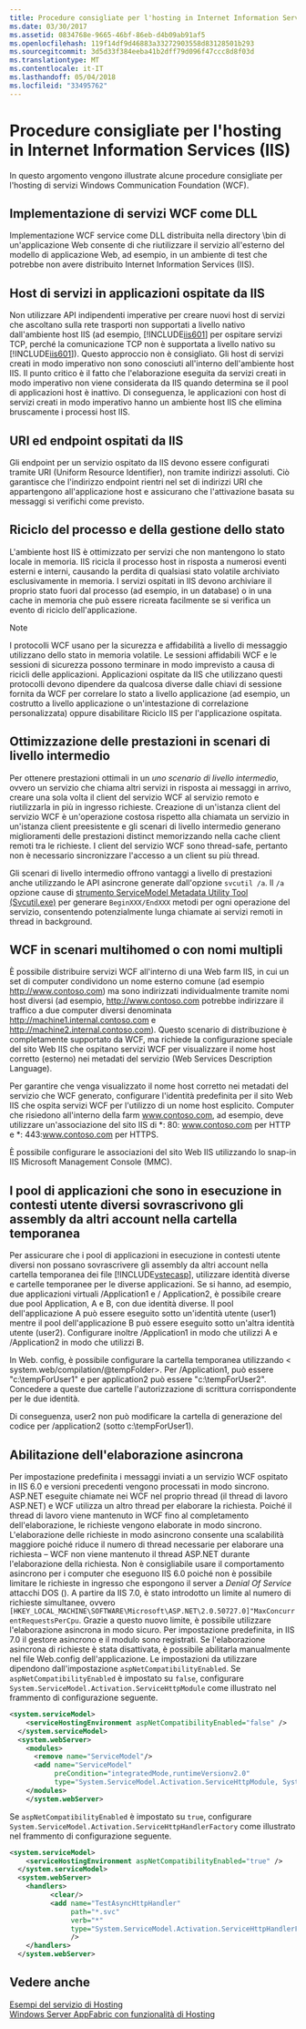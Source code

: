 ```yaml
---
title: Procedure consigliate per l'hosting in Internet Information Services (IIS)
ms.date: 03/30/2017
ms.assetid: 0834768e-9665-46bf-86eb-d4b09ab91af5
ms.openlocfilehash: 119f14df9d46883a33272903558d83128501b293
ms.sourcegitcommit: 3d5d33f384eeba41b2dff79d096f47ccc8d8f03d
ms.translationtype: MT
ms.contentlocale: it-IT
ms.lasthandoff: 05/04/2018
ms.locfileid: "33495762"
---
```

# <a name="internet-information-services-hosting-best-practices"></a>Procedure consigliate per l'hosting in Internet Information Services (IIS)
In questo argomento vengono illustrate alcune procedure consigliate per l'hosting di servizi Windows Communication Foundation (WCF).  
  
## <a name="implementing-wcf-services-as-dlls"></a>Implementazione di servizi WCF come DLL  
 Implementazione WCF service come DLL distribuita nella directory \bin di un'applicazione Web consente di che riutilizzare il servizio all'esterno del modello di applicazione Web, ad esempio, in un ambiente di test che potrebbe non avere distribuito Internet Information Services (IIS).  
  
## <a name="service-hosts-in-iis-hosted-applications"></a>Host di servizi in applicazioni ospitate da IIS  
 Non utilizzare API indipendenti imperative per creare nuovi host di servizi che ascoltano sulla rete trasporti non supportati a livello nativo dall'ambiente host IIS (ad esempio, [!INCLUDE[iis601](../../../../includes/iis601-md.md)] per ospitare servizi TCP, perché la comunicazione TCP non è supportata a livello nativo su [!INCLUDE[iis601](../../../../includes/iis601-md.md)]). Questo approccio non è consigliato. Gli host di servizi creati in modo imperativo non sono conosciuti all'interno dell'ambiente host IIS. Il punto critico è il fatto che l'elaborazione eseguita da servizi creati in modo imperativo non viene considerata da IIS quando determina se il pool di applicazioni host è inattivo. Di conseguenza, le applicazioni con host di servizi creati in modo imperativo hanno un ambiente host IIS che elimina bruscamente i processi host IIS.  
  
## <a name="uris-and-iis-hosted-endpoints"></a>URI ed endpoint ospitati da IIS  
 Gli endpoint per un servizio ospitato da IIS devono essere configurati tramite URI (Uniform Resource Identifier), non tramite indirizzi assoluti. Ciò garantisce che l'indirizzo endpoint rientri nel set di indirizzi URI che appartengono all'applicazione host e assicurano che l'attivazione basata su messaggi si verifichi come previsto.  
  
## <a name="state-management-and-process-recycling"></a>Riciclo del processo e della gestione dello stato  
 L'ambiente host IIS è ottimizzato per servizi che non mantengono lo stato locale in memoria. IIS ricicla il processo host in risposta a numerosi eventi esterni e interni, causando la perdita di qualsiasi stato volatile archiviato esclusivamente in memoria. I servizi ospitati in IIS devono archiviare il proprio stato fuori dal processo (ad esempio, in un database) o in una cache in memoria che può essere ricreata facilmente se si verifica un evento di riciclo dell'applicazione.  
  
> [!NOTE]
>  I protocolli WCF usano per la sicurezza e affidabilità a livello di messaggio utilizzano dello stato in memoria volatile. Le sessioni affidabili WCF e le sessioni di sicurezza possono terminare in modo imprevisto a causa di ricicli delle applicazioni. Applicazioni ospitate da IIS che utilizzano questi protocolli devono dipendere da qualcosa diverse dalle chiavi di sessione fornita da WCF per correlare lo stato a livello applicazione (ad esempio, un costrutto a livello applicazione o un'intestazione di correlazione personalizzata) oppure disabilitare Riciclo IIS per l'applicazione ospitata.  
  
## <a name="optimizing-performance-in-middle-tier-scenarios"></a>Ottimizzazione delle prestazioni in scenari di livello intermedio  
 Per ottenere prestazioni ottimali in un *uno scenario di livello intermedio*, ovvero un servizio che chiama altri servizi in risposta ai messaggi in arrivo, creare una sola volta il client del servizio WCF al servizio remoto e riutilizzarla in più in ingresso richieste. Creazione di un'istanza client del servizio WCF è un'operazione costosa rispetto alla chiamata un servizio in un'istanza client preesistente e gli scenari di livello intermedio generano miglioramenti delle prestazioni distinct memorizzando nella cache client remoti tra le richieste. I client del servizio WCF sono thread-safe, pertanto non è necessario sincronizzare l'accesso a un client su più thread.  
  
 Gli scenari di livello intermedio offrono vantaggi a livello di prestazioni anche utilizzando le API asincrone generate dall'opzione `svcutil /a`. Il `/a` opzione cause di [strumento ServiceModel Metadata Utility Tool (Svcutil.exe)](../../../../docs/framework/wcf/servicemodel-metadata-utility-tool-svcutil-exe.md) per generare `BeginXXX/EndXXX` metodi per ogni operazione del servizio, consentendo potenzialmente lunga chiamate ai servizi remoti in thread in background.  
  
## <a name="wcf-in-multi-homed-or-multi-named-scenarios"></a>WCF in scenari multihomed o con nomi multipli  
 È possibile distribuire servizi WCF all'interno di una Web farm IIS, in cui un set di computer condividono un nome esterno comune (ad esempio http://www.contoso.com) ma sono indirizzati individualmente tramite nomi host diversi (ad esempio, http://www.contoso.com potrebbe indirizzare il traffico a due computer diversi denominata http://machine1.internal.contoso.com e http://machine2.internal.contoso.com). Questo scenario di distribuzione è completamente supportato da WCF, ma richiede la configurazione speciale del sito Web IIS che ospitano servizi WCF per visualizzare il nome host corretto (esterno) nei metadati del servizio (Web Services Description Language).  
  
 Per garantire che venga visualizzato il nome host corretto nei metadati del servizio che WCF generato, configurare l'identità predefinita per il sito Web IIS che ospita servizi WCF per l'utilizzo di un nome host esplicito. Computer che risiedono all'interno della farm www.contoso.com, ad esempio, deve utilizzare un'associazione del sito IIS di *: 80: www.contoso.com per HTTP e \*: 443:www.contoso.com per HTTPS.  
  
 È possibile configurare le associazioni del sito Web IIS utilizzando lo snap-in IIS Microsoft Management Console (MMC).  
  
## <a name="application-pools-running-in-different-user-contexts-overwrite-assemblies-from-other-accounts-in-the-temporary-folder"></a>I pool di applicazioni che sono in esecuzione in contesti utente diversi sovrascrivono gli assembly da altri account nella cartella temporanea  
 Per assicurare che i pool di applicazioni in esecuzione in contesti utente diversi non possano sovrascrivere gli assembly da altri account nella cartella temporanea dei file [!INCLUDE[vstecasp](../../../../includes/vstecasp-md.md)], utilizzare identità diverse e cartelle temporanee per le diverse applicazioni. Se si hanno, ad esempio, due applicazioni virtuali /Application1 e / Application2, è possibile creare due pool Application, A e B, con due identità diverse. Il pool dell'applicazione A può essere eseguito sotto un'identità utente (user1) mentre il pool dell'applicazione B può essere eseguito sotto un'altra identità utente (user2). Configurare inoltre /Application1 in modo che utilizzi A e /Application2 in modo che utilizzi B.  
  
 In Web. config, è possibile configurare la cartella temporanea utilizzando \< system.web/compilation/@tempFolder>. Per /Application1, può essere "c:\tempForUser1" e per application2 può essere "c:\tempForUser2". Concedere a queste due cartelle l'autorizzazione di scrittura corrispondente per le due identità.  
  
 Di conseguenza, user2 non può modificare la cartella di generazione del codice per /application2 (sotto c:\tempForUser1).  
  
## <a name="enabling-asynchronous-processing"></a>Abilitazione dell'elaborazione asincrona  
 Per impostazione predefinita i messaggi inviati a un servizio WCF ospitato in IIS 6.0 e versioni precedenti vengono processati in modo sincrono. ASP.NET eseguite chiamate nei WCF nel proprio thread (il thread di lavoro ASP.NET) e WCF utilizza un altro thread per elaborare la richiesta. Poiché il thread di lavoro viene mantenuto in WCF fino al completamento dell'elaborazione, le richieste vengono elaborate in modo sincrono. L'elaborazione delle richieste in modo asincrono consente una scalabilità maggiore poiché riduce il numero di thread necessarie per elaborare una richiesta – WCF non viene mantenuto il thread ASP.NET durante l'elaborazione della richiesta. Non è consigliabile usare il comportamento asincrono per i computer che eseguono IIS 6.0 poiché non è possibile limitare le richieste in ingresso che espongono il server a *Denial Of Service* attacchi DOS (). A partire da IIS 7.0, è stato introdotto un limite al numero di richieste simultanee, ovvero `[HKEY_LOCAL_MACHINE\SOFTWARE\Microsoft\ASP.NET\2.0.50727.0]"MaxConcurrentRequestsPerCpu`. Grazie a questo nuovo limite, è possibile utilizzare l'elaborazione asincrona in modo sicuro.  Per impostazione predefinita, in IIS 7.0 il gestore asincrono e il modulo sono registrati. Se l'elaborazione asincrona di richieste è stata disattivata, è possibile abilitarla manualmente nel file Web.config dell'applicazione. Le impostazioni da utilizzare dipendono dall'impostazione `aspNetCompatibilityEnabled`. Se `aspNetCompatibilityEnabled` è impostato su `false`, configurare `System.ServiceModel.Activation.ServiceHttpModule` come illustrato nel frammento di configurazione seguente.  
  
```xml  
<system.serviceModel>  
    <serviceHostingEnvironment aspNetCompatibilityEnabled="false" />      
  </system.serviceModel>  
  <system.webServer>  
    <modules>  
      <remove name="ServiceModel"/>  
      <add name="ServiceModel"   
           preCondition="integratedMode,runtimeVersionv2.0"   
           type="System.ServiceModel.Activation.ServiceHttpModule, System.ServiceModel,Version=3.0.0.0, Culture=neutral, PublicKeyToken=b77a5c561934e089"/>  
    </modules>  
    </system.webServer>  
```  
  
 Se `aspNetCompatibilityEnabled` è impostato su `true`, configurare `System.ServiceModel.Activation.ServiceHttpHandlerFactory` come illustrato nel frammento di configurazione seguente.  
  
```xml  
<system.serviceModel>  
    <serviceHostingEnvironment aspNetCompatibilityEnabled="true" />      
  </system.serviceModel>  
  <system.webServer>  
    <handlers>  
          <clear/>  
          <add name="TestAsyncHttpHandler"   
               path="*.svc"   
               verb="*"   
               type="System.ServiceModel.Activation.ServiceHttpHandlerFactory, System.ServiceModel, Version=3.0.0.0, Culture=neutral, PublicKeyToken=b77a5c561934e089"           
               />  
    </handlers>      
  </system.webServer>  
```  
  
## <a name="see-also"></a>Vedere anche  
 [Esempi del servizio di Hosting](http://msdn.microsoft.com/library/f703a3f6-0fba-418a-a92f-7ce75ccfa47e)  
 [Windows Server AppFabric con funzionalità di Hosting](http://go.microsoft.com/fwlink/?LinkId=201276)
